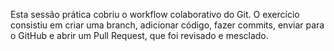 Esta sessão prática cobriu o workflow colaborativo do Git. O exercício consistiu em criar uma branch, adicionar código, fazer commits, enviar para o GitHub e abrir um Pull Request, que foi revisado e mesclado.